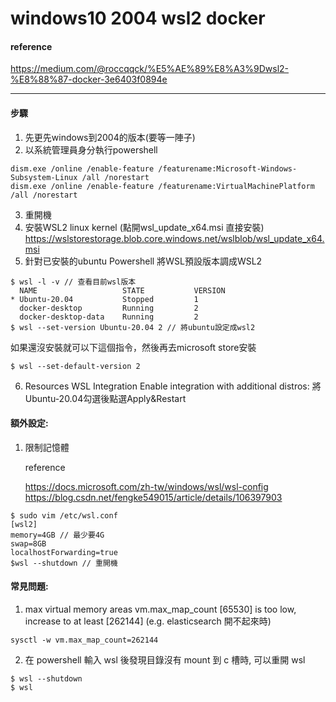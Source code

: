 # windows10 2004 wsl2 docker


#### reference
https://medium.com/@roccqqck/%E5%AE%89%E8%A3%9Dwsl2-%E8%88%87-docker-3e6403f0894e

---

#### 步驟

1. 先更先windows到2004的版本(要等一陣子)
2. 以系統管理員身分執行powershell
```
dism.exe /online /enable-feature /featurename:Microsoft-Windows-Subsystem-Linux /all /norestart
dism.exe /online /enable-feature /featurename:VirtualMachinePlatform /all /norestart
```
3. 重開機
4. 安裝WSL2 linux kernel (點開wsl_update_x64.msi 直接安裝)
https://wslstorestorage.blob.core.windows.net/wslblob/wsl_update_x64.msi
5. 針對已安裝的ubuntu
Powershell 將WSL預設版本調成WSL2
```
$ wsl -l -v // 查看目前wsl版本
  NAME                   STATE           VERSION
* Ubuntu-20.04           Stopped         1
  docker-desktop         Running         2
  docker-desktop-data    Running         2
$ wsl --set-version Ubuntu-20.04 2 // 將ubuntu設定成wsl2
```
如果還沒安裝就可以下這個指令，然後再去microsoft store安裝
```
$ wsl --set-default-version 2
```

6. Resources WSL Integration
Enable integration with additional distros:
將Ubuntu-20.04勾選後點選Apply&Restart


#### 額外設定:

1. 限制記憶體

    reference
    
    https://docs.microsoft.com/zh-tw/windows/wsl/wsl-config
    https://blog.csdn.net/fengke549015/article/details/106397903
```
$ sudo vim /etc/wsl.conf
[wsl2]
memory=4GB // 最少要4G
swap=8GB
localhostForwarding=true
$wsl --shutdown // 重開機
```



#### 常見問題:
1. max virtual memory areas vm.max_map_count [65530] is too low, increase to at least [262144] (e.g. elasticsearch 開不起來時)
```
sysctl -w vm.max_map_count=262144
```
2. 在 powershell 輸入 wsl 後發現目錄沒有 mount 到 c 槽時, 可以重開 wsl
```
$ wsl --shutdown
$ wsl
```